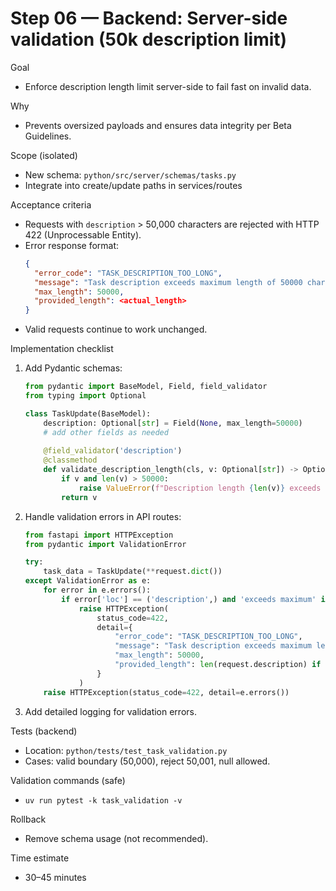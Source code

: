 # Step 06 — Backend: Server-side validation (50k description limit)

Goal
- Enforce description length limit server-side to fail fast on invalid data.

Why
- Prevents oversized payloads and ensures data integrity per Beta Guidelines.

Scope (isolated)
- New schema: `python/src/server/schemas/tasks.py`
- Integrate into create/update paths in services/routes

Acceptance criteria
- Requests with `description` > 50,000 characters are rejected with HTTP 422 (Unprocessable Entity).
- Error response format:
  ```json
  {
    "error_code": "TASK_DESCRIPTION_TOO_LONG",
    "message": "Task description exceeds maximum length of 50000 characters",
    "max_length": 50000,
    "provided_length": <actual_length>
  }
  ```
- Valid requests continue to work unchanged.

Implementation checklist
1) Add Pydantic schemas:
   ```python
   from pydantic import BaseModel, Field, field_validator
   from typing import Optional

   class TaskUpdate(BaseModel):
       description: Optional[str] = Field(None, max_length=50000)
       # add other fields as needed
       
       @field_validator('description')
       @classmethod
       def validate_description_length(cls, v: Optional[str]) -> Optional[str]:
           if v and len(v) > 50000:
               raise ValueError(f"Description length {len(v)} exceeds maximum of 50000")
           return v
   ```
2) Handle validation errors in API routes:
   ```python
   from fastapi import HTTPException
   from pydantic import ValidationError
   
   try:
       task_data = TaskUpdate(**request.dict())
   except ValidationError as e:
       for error in e.errors():
           if error['loc'] == ('description',) and 'exceeds maximum' in str(error['msg']):
               raise HTTPException(
                   status_code=422,
                   detail={
                       "error_code": "TASK_DESCRIPTION_TOO_LONG",
                       "message": "Task description exceeds maximum length of 50000 characters",
                       "max_length": 50000,
                       "provided_length": len(request.description) if request.description else 0
                   }
               )
       raise HTTPException(status_code=422, detail=e.errors())
   ```
3) Add detailed logging for validation errors.

Tests (backend)
- Location: `python/tests/test_task_validation.py`
- Cases: valid boundary (50,000), reject 50,001, null allowed.

Validation commands (safe)
- `uv run pytest -k task_validation -v`

Rollback
- Remove schema usage (not recommended).

Time estimate
- 30–45 minutes

